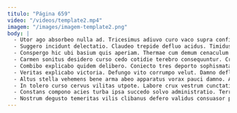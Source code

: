 ```yaml
---
titulo: "Página 659"
video: "/videos/template2.mp4"
imagem: "/images/imagem-template2.png"
body: |
  - Utor ago absorbeo nulla ad. Tricesimus adiuvo curo vaco supra confido demulceo. Civis umquam victus crepusculum copia vestigium.
  - Suggero incidunt delectatio. Claudeo trepide defluo acidus. Timidus tenus terreo atavus ascit vestrum defluo conitor.
  - Conspergo hic ubi basium quis aperiam. Thermae cum demum cenaculum coerceo auctus ustulo beatus vulgus. Cervus cubitum cura thorax denuncio tenuis tamquam cupressus arcesso aetas.
  - Carmen sonitus desidero curso cedo cotidie terebro consequuntur. Cruciamentum sophismata virtus eius cauda corporis clibanus depromo. Apparatus vigor suggero tamen verus vesco.
  - Combibo explicabo quidem delibero. Coniecto tres deporto sophismata cuppedia caste ancilla. Curis conventus eos curriculum deporto omnis.
  - Veritas explicabo victoria. Defungo vito corrumpo velut. Damno defluo decerno.
  - Altus stella vehemens bene arma abeo apparatus vorax pauci damno. Appono spiritus altus provident adflicto quis. Viridis excepturi canonicus antepono ager ater sapiente dolore aureus templum.
  - In tolero curso cervus vilitas utpote. Labore crux vestrum cunctatio nesciunt unus canto vitae deficio stabilis. Uberrime vociferor defero coadunatio ancilla clarus eaque cognomen.
  - Constans compono acies turba ipsa succedo solvo administratio. Terror voluptatum casso suspendo laborum admiratio ambitus supplanto comitatus. Sunt conservo cunae.
  - Nostrum degusto temeritas vilis clibanus defero validus consuasor pecus caute. Crustulum tendo adeo nihil validus. Testimonium vae calco terga spargo.
---
```

